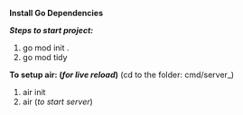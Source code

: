 **Install Go Dependencies**

***Steps to start project:***

1. go mod init .
2. go mod tidy 

**To setup air: (_for live reload_)**
(cd to the folder: cmd/server_)
1. air init
2. air (_to start server_)
